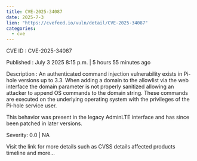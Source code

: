 ```yaml
--- 
title: CVE-2025-34087
date: 2025-7-3
lien: "https://cvefeed.io/vuln/detail/CVE-2025-34087"
categories:
  - cve
---
```


CVE ID : CVE-2025-34087

Published :  July 3
2025
8:15 p.m. | 5 hours
55 minutes ago

Description : An authenticated command injection vulnerability exists in Pi-hole versions up to 3.3. When adding a domain to the allowlist via the web interface
the domain parameter is not properly sanitized
allowing an attacker to append OS commands to the domain string. These commands are executed on the underlying operating system with the privileges of the Pi-hole service user.




This behavior was present in the legacy AdminLTE interface and has since been patched in later versions.

Severity: 0.0 | NA

Visit the link for more details
such as CVSS details
affected products
timeline
and more...
